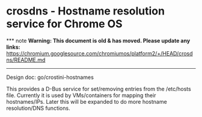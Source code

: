# crosdns - Hostname resolution service for Chrome OS

*** note
**Warning: This document is old & has moved.  Please update any links:**<br>
https://chromium.googlesource.com/chromiumos/platform2/+/HEAD/crosdns/README.md
***

Design doc: go/crostini-hostnames

This provides a D-Bus service for set/removing entries from the /etc/hosts
file. Currently it is used by VMs/containers for mapping their hostnames/IPs.
Later this will be expanded to do more hostname resolution/DNS functions.
